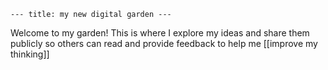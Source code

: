 ```
--- title: my new digital garden ---
```

Welcome to my garden! This is where I explore my ideas and share them publicly so others can read and provide feedback to help me [[improve my thinking]]
